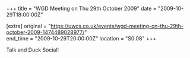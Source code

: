 +++
title = "WGD Meeting on Thu 29th October 2009"
date = "2009-10-29T18:00:00Z"

[extra]
original = "https://uwcs.co.uk/events/wgd-meeting-on-thu-29th-october-2009-1474489028977/"    
end_time = "2009-10-29T20:00:00Z"
location = "S0.08"
+++

Talk and Duck Social\!

